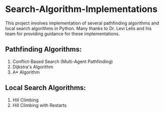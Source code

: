 # Search-Algorithm-Implementations
This project involves implementation of several pathfinding algorithms and local search algorithms in Python. Many thanks to Dr. Levi Lelis and his team for providing guidance for these implementations.

## Pathfinding Algorithms:
1. Conflict-Based Search (Multi-Agent Pathfinding)
2. Dijkstra's Algorithm
3. A* Algorithm

## Local Search Algorithms:
1. Hill Climbing
2. Hill Climbing with Restarts
